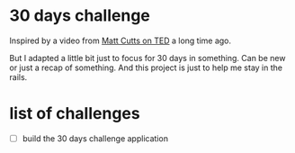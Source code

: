 # 30 days challenge

Inspired by a video from [Matt Cutts on TED](https://www.ted.com/talks/matt_cutts_try_something_new_for_30_days) a long time ago.

But I adapted a little bit just to focus for 30 days in something. Can be new or just a recap of something.
And this project is just to help me stay in the rails.

# list of challenges

- [ ] build the 30 days challenge application
